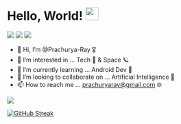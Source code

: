 # Hello, World! <img src="https://raw.githubusercontent.com/MartinHeinz/MartinHeinz/master/wave.gif" width="30px">

![](https://img.shields.io/badge/CP-C++-informational?style=flat&logo=<LOGO_NAME>&logoColor=white&color=3895d3)
![](https://img.shields.io/badge/Tech-Android-informational?style=flat&logo=<LOGO_NAME>&logoColor=white&color=3895d3)
![](https://img.shields.io/badge/Passion-AI-informational?style=flat&logo=<LOGO_NAME>&logoColor=white&color=3895d3)

- 👋 Hi, I’m @Prachurya-Ray :medal_military:
- 👀 I’m interested in ... Tech :rocket: & Space :ringed_planet:
- 🌱 I’m currently learning ... Android Dev	:iphone:
- 💞️ I’m looking to collaborate on ... Artificial Intelligence :milky_way: 
- 📫 How to reach me ... prachuryaray@gmail.com :globe_with_meridians:

<img align="center" src="https://github-readme-stats.vercel.app/api/?username=Prachurya-Ray&theme=<THEME_NAME>" />

[![GitHub Streak](http://github-readme-streak-stats.herokuapp.com?user=your-github-username&theme=<THEME_NAME>)](https://git.io/streak-stats)

<!---
<img align="center" src="https://github-readme-stats.vercel.app/api/top-langs/?username=Prachurya-Ray&theme=<THEME_NAME>" />
theme=dark&background=000000
--->

<!---
Prachurya-Ray/Prachurya-Ray is a ✨ special ✨ repository because its `README.md` (this file) appears on your GitHub profile.
You can click the Preview link to take a look at your changes.
--->
